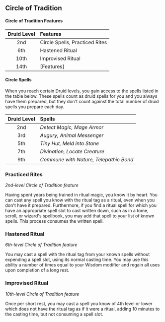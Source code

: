 ## Circle of Tradition

#### Circle of Tradition Features

| Druid Level | Features                       |
| :---------: | :----------------------------- |
|     2nd     | Circle Spells, Practiced Rites |
|     6th     | Hastened Ritual                |
|    10th     | Improvised Ritual              |
|    14th     | [Features]                     |

#### Circle Spells

When you reach certain Druid levels, you gain access to the spells listed in the table below. These spells count as druid spells for you and you always have them prepared, but they don't count against the total number of druid spells you prepare each day.

| Druid Level | Spells                                 |
| :---------: | :------------------------------------- |
|     2nd     | _Detect Magic, Mage Armor_          |
|     3rd     | _Augury, Animal Messenger_             |
|     5th     | _Tiny Hut, Meld into Stone_            |
|     7th     | _Divination, Locate Creature_          |
|     9th     | _Commune with Nature, Telepathic Bond_ |

### Practiced Rites

_2nd-level Circle of Tradition feature_

Having spent years being trained in ritual magic, you know it by heart. You can cast any spell you know with the ritual tag as a ritual, even when you don't have it prepared. Furthermore, if you find a ritual spell for which you have an appropriate spell slot to cast written down, such as in a tome, scroll, or wizard's spellbook, you may add that spell to your list of known spells. This process consumes the written spell.

### Hastened Ritual

_6th-level Circle of Tradition feature_

You may cast a spell with the ritual tag from your known spells without expending a spell slot, using its normal casting time. You may use this ability a number of times equal to your Wisdom modifier and regain all uses upon completion of a long rest.

### Improvised Ritual

_10th-level Circle of Tradition feature_

Once per short rest, you may cast a spell you know of 4th level or lower which does not have the ritual tag as if it were a ritual, adding 10 minutes to the casting time, but not consuming a spell slot.